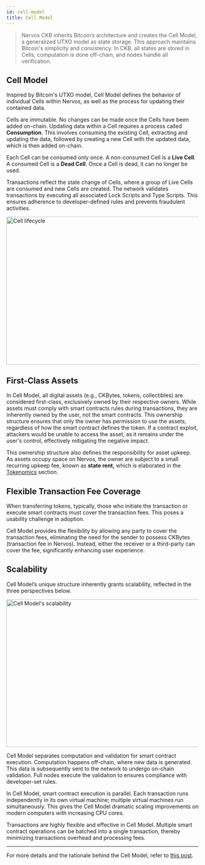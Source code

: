 ```yaml
---
id: cell-model
title: Cell Model
---
```


> Nervos CKB inherits Bitcoin’s architecture and creates the Cell Model, a generalized UTXO model as state storage.
> This approach maintains Bitcoin's simplicity and consistency.
> In CKB, all states are stored in Cells, computation is done off-chain, and nodes handle all verification.


## Cell Model

Inspired by Bitcoin's UTXO model, Cell Model defines the behavior of individual Cells within Nervos, as well as the process for updating their contained data.

Cells are immutable. No changes can be made once the Cells have been added on-chain. Updating data within a Cell requires a process called **Consumption**. This involves consuming the existing Cell, extracting and updating the data, followed by creating a new Cell with the updated data, which is then added on-chain.

Each Cell can be consumed only once. A non-consumed Cell is a **Live Cell**. A consumed Cell is a **Dead Cell**. Once a Cell is dead, it can no longer be used.

Transactions reflect the state change of Cells, where a group of Live Cells are consumed and new Cells are created. The network validates transactions by executing all associated Lock Scripts and Type Scripts. This ensures adherence to developer-defined rules and prevents fraudulent activities.

<img src="/img/cell/cell-lifecycle.png" alt="Cell lifecycle" width="688" height="387" />

## First-Class Assets

In Cell Model, all digital assets (e.g., CKBytes, tokens, collectibles) are considered first-class, exclusively owned by their respective owners. While assets must comply with smart contracts rules during transactions, they are inherently owned by the user, not the smart contracts. This ownership structure ensures that only the owner has permission to use the assets, regardless of how the smart contract defines the token. If a contract exploit, attackers would be unable to access the asset, as it remains under the user's control, effectively mitigating the negative impact.

This ownership structure also defines the responsibility for asset upkeep. As assets occupy space on Nervos, the owner are subject to a small recurring upkeep fee, known as **state rent,** which is elaborated in the [Tokenomics](/docs/tech-explanation/economics) section.

## Flexible Transaction Fee Coverage

When transferring tokens, typically, those who initiate the transaction or execute smart contracts must cover the transaction fees. This poses a usability challenge in adoption.

Cell Model provides the flexibility by allowing any party to cover the transaction fees, eliminating the need for the sender to possess CKBytes (transaction fee in Nervos). Instead, either the receiver or a third-party can cover the fee, significantly enhancing user experience.

## Scalability

Cell Model’s unique structure inherently grants scalability, reflected in the three perspectives below.

<img src="/img/cell/cell-scalability.png" alt="Cell Model's scalability" width="688" height="387" />

Cell Model separates computation and validation for smart contract execution. Computation happens off-chain, where new data is generated. This data is subsequently sent to the network to undergo on-chain validation. Full nodes execute the validation to ensures compliance with developer-set rules.

In Cell Model, smart contract execution is parallel. Each transaction runs independently in its own virtual machine; multiple virtual machines run simultaneously. This gives the Cell Model dramatic scaling improvements on modern computers with increasing CPU cores.

Transactions are highly flexible and effective in Cell Model. Multiple smart contract operations can be batched into a single transaction, thereby minimizing transactions overhead and processing fees.

---

For more details and the rationale behind the Cell Model, refer to [this post](https://medium.com/nervosnetwork/https-medium-com-nervosnetwork-cell-model-7323fca57571).
